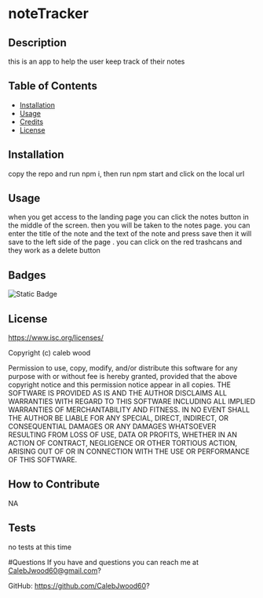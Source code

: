 # noteTracker
## Description



this is an app to help the user keep track of their notes

## Table of Contents 
- [Installation](#installation)
- [Usage](#usage)
- [Credits](#credits)
- [License](#license)



## Installation
copy the repo and run npm i, then run npm start and click on the local url




## Usage
when you get access to the landing page you can click the notes button in the middle of the screen. then you will be taken to the notes page. you can enter the title of the note and the text of the note and press save then it will save to the left side of the page . you can click on the red trashcans and they work as a delete button




## Badges
![Static Badge](https://img.shields.io/badge/License-ISC-blue)



## License
https://www.isc.org/licenses/

Copyright (c) caleb wood


Permission to use, copy, modify, and/or distribute this software for any purpose with or without fee is hereby granted, provided that the above
copyright notice and this permission notice appear in all copies.
THE SOFTWARE IS PROVIDED AS IS AND THE AUTHOR DISCLAIMS ALL WARRANTIES WITH REGARD TO THIS SOFTWARE INCLUDING ALL
IMPLIED WARRANTIES OF MERCHANTABILITY AND FITNESS. IN NO EVENT SHALL THE AUTHOR BE LIABLE FOR ANY SPECIAL, DIRECT,
INDIRECT, OR CONSEQUENTIAL DAMAGES OR ANY DAMAGES WHATSOEVER RESULTING FROM LOSS OF USE, DATA OR PROFITS, WHETHER IN
AN ACTION OF CONTRACT, NEGLIGENCE OR OTHER TORTIOUS ACTION, ARISING OUT OF OR IN CONNECTION WITH THE USE OR
PERFORMANCE OF THIS SOFTWARE.




## How to Contribute
NA



## Tests
no tests at this time  
 


 #Questions
 If you have and questions you can reach me at CalebJwood60@gmail.com?

 GitHub: https://github.com/CalebJwood60?
 